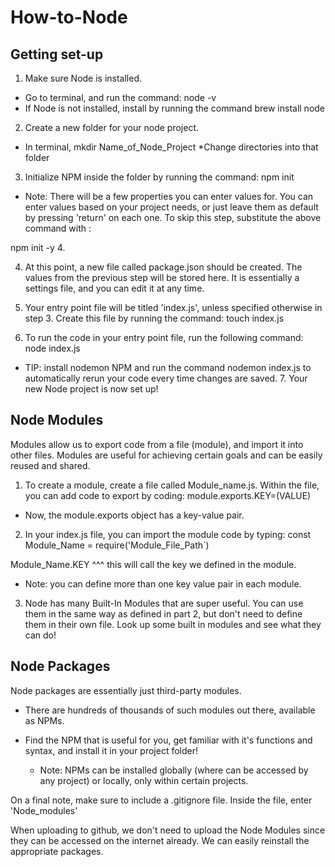 # How-to-Node

## Getting set-up
1. Make sure Node is installed. 
 * Go to terminal, and run the command: 
 node -v 
 * If Node is not installed, install by running the command 
 brew install node

2. Create a new folder for your node project.

* In terminal, 
mkdir Name_of_Node_Project 
*Change directories into that folder

3. Initialize NPM inside the folder by running the command:
npm init 
* Note: There will be a few properties you can enter values for. You can enter values based on your project needs, or just leave them as default by pressing 'return' on each one. To skip this step, substitute the above command with :

npm init -y 4. 

4. At this point, a new file called package.json should be created. The values from the previous step will be stored here. It is essentially a settings file, and you can edit it at any time.

5. Your entry point file will be titled 'index.js', unless specified otherwise in step 3. Create this file by running the command:
touch index.js 

6. To run the code in your entry point file, run the following command: 
node index.js 
* TIP: install nodemon NPM and run the command 
nodemon index.js 
to automatically rerun your code every time changes are saved. 7. Your new Node project is now set up!

## Node Modules
Modules allow us to export code from a file (module), and import it into other files. Modules are useful for achieving certain goals and can be easily reused and shared.

1. To create a module, create a file called Module_name.js. Within the file, you can add code to export by coding: 
module.exports.KEY=(VALUE) 
* Now, the module.exports object has a key-value pair.

2. In your index.js file, you can import the module code by typing: 
const Module_Name = require('Module_File_Path`)

Module_Name.KEY ^^^ this will call the key we defined in the module. 
* Note: you can define more than one key value pair in each module.

3. Node has many Built-In Modules that are super useful. You can use them in the same way as defined in part 2, but don't need to define them in their own file. Look up some built in modules and see what they can do!

## Node Packages
Node packages are essentially just third-party modules.

* There are hundreds of thousands of such modules out there, available as NPMs.

* Find the NPM that is useful for you, get familiar with it's functions and syntax, and install it in your project folder!

  * Note: NPMs can be installed globally (where can be accessed by any project) or locally, only within certain projects.

On a final note, make sure to include a .gitignore file. Inside the file, enter 'Node_modules'

When uploading to github, we don't need to upload the Node Modules since they can be accessed on the internet already. We can easily reinstall the appropriate packages.
